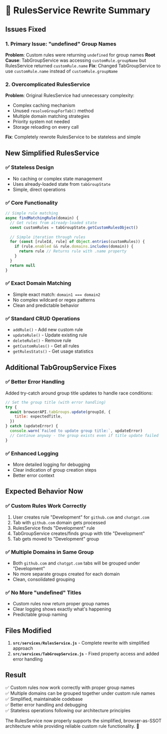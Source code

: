 # 🔧 RulesService Rewrite Summary

## Issues Fixed

### 1. **Primary Issue: "undefined" Group Names**

**Problem**: Custom rules were returning `undefined` for group names
**Root Cause**: TabGroupService was accessing `customRule.groupName` but RulesService returned `customRule.name`
**Fix**: Changed TabGroupService to use `customRule.name` instead of `customRule.groupName`

### 2. **Overcomplicated RulesService**

**Problem**: Original RulesService had unnecessary complexity:

- Complex caching mechanism
- Unused `resolveGroupForTab()` method  
- Multiple domain matching strategies
- Priority system not needed
- Storage reloading on every call

**Fix**: Completely rewrote RulesService to be stateless and simple

## New Simplified RulesService

### ✅ **Stateless Design**

- No caching or complex state management
- Uses already-loaded state from `tabGroupState`
- Simple, direct operations

### ✅ **Core Functionality**

```javascript
// Simple rule matching
async findMatchingRule(domain) {
  // Get rules from already-loaded state
  const customRules = tabGroupState.getCustomRulesObject()
  
  // Simple iteration through rules
  for (const [ruleId, rule] of Object.entries(customRules)) {
    if (rule.enabled && rule.domains.includes(domain)) {
      return rule // Returns rule with .name property
    }
  }
  return null
}
```

### ✅ **Exact Domain Matching**

- Simple exact match: `domain1 === domain2`
- No complex wildcard or regex patterns
- Clean and predictable behavior

### ✅ **Standard CRUD Operations**

- `addRule()` - Add new custom rule
- `updateRule()` - Update existing rule  
- `deleteRule()` - Remove rule
- `getCustomRules()` - Get all rules
- `getRulesStats()` - Get usage statistics

## Additional TabGroupService Fixes

### ✅ **Better Error Handling**

Added try-catch around group title updates to handle race conditions:

```javascript
// Set the group title (with error handling)
try {
  await browserAPI.tabGroups.update(groupId, {
    title: expectedTitle,
  })
} catch (updateError) {
  console.warn(`Failed to update group title:`, updateError)
  // Continue anyway - the group exists even if title update failed
}
```

### ✅ **Enhanced Logging**

- More detailed logging for debugging
- Clear indication of group creation steps
- Better error context

## Expected Behavior Now

### ✅ **Custom Rules Work Correctly**

1. User creates rule "Development" for `github.com` and `chatgpt.com`
2. Tab with `github.com` domain gets processed
3. RulesService finds "Development" rule
4. TabGroupService creates/finds group with title "Development"
5. Tab gets moved to "Development" group

### ✅ **Multiple Domains in Same Group**

- Both `github.com` and `chatgpt.com` tabs will be grouped under "Development"
- No more separate groups created for each domain
- Clean, consolidated grouping

### ✅ **No More "undefined" Titles**

- Custom rules now return proper group names
- Clear logging shows exactly what's happening
- Predictable group naming

## Files Modified

1. **`src/services/RulesService.js`** - Complete rewrite with simplified approach
2. **`src/services/TabGroupService.js`** - Fixed property access and added error handling

## Result

✅ Custom rules now work correctly with proper group names  
✅ Multiple domains can be grouped together under custom rule names  
✅ Simplified, maintainable codebase  
✅ Better error handling and debugging  
✅ Stateless operations following our architecture principles

The RulesService now properly supports the simplified, browser-as-SSOT architecture while providing reliable custom rule functionality. 🎯
